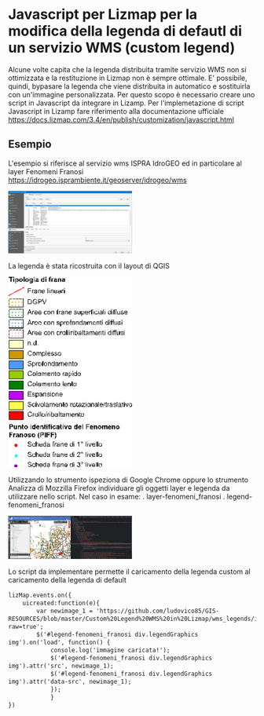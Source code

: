# Javascript per Lizmap per la modifica della legenda di defautl di un servizio WMS (custom legend)
Alcune volte capita che la legenda distribuita tramite servizio WMS non si ottimizzata e la restituzione in Lizmap non è sempre ottimale. E' possibile, quindi, bypasare la legenda che viene distribuita in automatico e sostituirla con un'immagine personalizzata.
Per questo scopo è necessario creare uno script in Javascript da integrare in Lizamp.
Per l'implemetazione di script Javascript in Lizamp fare riferimento alla documentazione ufficiale https://docs.lizmap.com/3.4/en/publish/customization/javascript.html
 
## Esempio
L'esempio si riferisce al servizio wms ISPRA IdroGEO ed in particolare al layer Fenomeni Franosi https://idrogeo.isprambiente.it/geoserver/idrogeo/wms

<img src="https://github.com/ludovico85/GIS-RESOURCES/blob/master/Custom%20Legend%20WMS%20in%20Lizmap/img/image_1.PNG?raw=true" height="50%" width="50%">

La legenda è stata ricostruita con il layout di QGIS

<img src="https://github.com/ludovico85/GIS-RESOURCES/blob/master/Custom%20Legend%20WMS%20in%20Lizmap/wms_legends/idrogeo_frane_iffi.png?raw=true" height="50%" width="50%">

Utilizzando lo strumento ispeziona di Google Chrome oppure lo strumento Analizza di Mozzilla Firefox individuare gli oggetti layer e legenda da utilizzare nello script. Nel caso in esame:
. layer-fenomeni_franosi
. legend-fenomeni_franosi

<img src="https://github.com/ludovico85/GIS-RESOURCES/blob/master/Custom%20Legend%20WMS%20in%20Lizmap/img/image_2.png?raw=true" height="50%" width="50%">

Lo script da implementare permette il caricamento della legenda custom al caricamento della legenda di default
```
lizMap.events.on({
    uicreated:function(e){
		var newimage_1 = 'https://github.com/ludovico85/GIS-RESOURCES/blob/master/Custom%20Legend%20WMS%20in%20Lizmap/wms_legends/idrogeo_frane_iffi.png?raw=true';
		$('#legend-fenomeni_franosi div.legendGraphics img').on('load', function() {
			console.log('immagine caricata!');
			$('#legend-fenomeni_franosi div.legendGraphics img').attr('src', newimage_1);
			$('#legend-fenomeni_franosi div.legendGraphics img').attr('data-src', newimage_1);	
			});
			}
})

```

